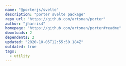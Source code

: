 ```yaml
---
name: "@porterjs/svelte"
description: "porter svelte package"
repo_url: "https://github.com/artsman/porter"
author: "jharris4"
homepage: "https://github.com/artsman/porter#readme"
downloads: 2
dependents: 2
updated: "2020-10-05T12:55:50.184Z"
outdated: true
tags: 
  - utility
---
```

